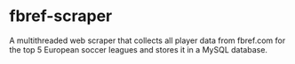 # fbref-scraper
A multithreaded web scraper that collects all player data from fbref.com for the top 5 European soccer leagues and stores it in a MySQL database. 
